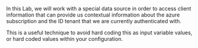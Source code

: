In this Lab, we will work with a special data source in order to access client information that can provide us contextual information about the azure subscription and the ID tenant that we are currently authenticated with.

This is a useful technique to avoid hard coding this as input variable values, or hard coded values within your configuration.

